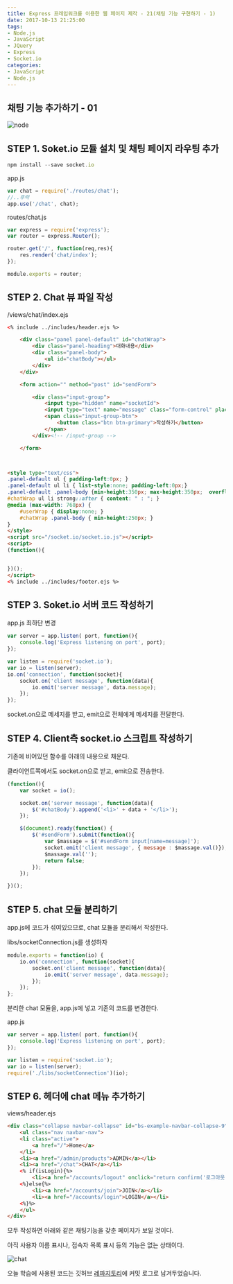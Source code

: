 ```yaml
---
title: Express 프레임워크를 이용한 웹 페이지 제작 - 21(채팅 기능 구현하기 - 1)
date: 2017-10-13 21:25:00
tags: 
- Node.js
- JavaScript
- JQuery
- Express
- Socket.io
categories: 
- JavaScript
- Node.js
---
```

## **채팅 기능 추가하기 - 01**

![node](/images/node.png)

## STEP 1. Soket.io 모듈 설치 및 채팅 페이지 라우팅 추가

```javascript
npm install --save socket.io
```

app.js

```javascript
var chat = require('./routes/chat');
//..후략
app.use('/chat', chat);
```


routes/chat.js

```javascript
var express = require('express');
var router = express.Router();

router.get('/', function(req,res){
    res.render('chat/index');
});

module.exports = router;
```

## STEP 2. Chat 뷰 파일 작성

/views/chat/index.ejs

```html
<% include ../includes/header.ejs %>

    <div class="panel panel-default" id="chatWrap">
        <div class="panel-heading">대화내용</div>
        <div class="panel-body">
            <ul id="chatBody"></ul>
        </div>
    </div>

    <form action="" method="post" id="sendForm">

        <div class="input-group">
            <input type="hidden" name="socketId">
            <input type="text" name="message" class="form-control" placeholder="대화내용을 입력해주세요.">
            <span class="input-group-btn">
                <button class="btn btn-primary">작성하기</button>
            </span>
        </div><!-- /input-group -->

    </form>  



<style type="text/css">
.panel-default ul { padding-left:0px; }
.panel-default ul li { list-style:none; padding-left:0px;}
.panel-default .panel-body {min-height:350px; max-height:350px;  overflow-y:scroll; }
#chatWrap ul li strong::after { content: " : "; }
@media (max-width: 768px) {
    #userWrap { display:none; }
    #chatWrap .panel-body { min-height:250px; }
}
</style>
<script src="/socket.io/socket.io.js"></script>  
<script>
(function(){


})();
</script>
<% include ../includes/footer.ejs %>
```

## STEP 3. Soket.io 서버 코드 작성하기

app.js 최하단 변경

```javascript
var server = app.listen( port, function(){
    console.log('Express listening on port', port);
});

var listen = require('socket.io');
var io = listen(server);
io.on('connection', function(socket){
    socket.on('client message', function(data){
        io.emit('server message', data.message);
    });
});
```

socket.on으로 메세지를 받고, emit으로 전체에게 메세지를 전달한다.


## STEP 4. Client측 socket.io 스크립트 작성하기

기존에 비어있던 함수를 아래의 내용으로 채운다.

클라이언트쪽에서도 socket.on으로 받고, emit으로 전송한다.

```javascript
(function(){
    var socket = io();

    socket.on('server message', function(data){
        $('#chatBody').append('<li>' + data + '</li>');
    });

    $(document).ready(function() {
        $('#sendForm').submit(function(){
            var $massage = $('#sendForm input[name=message]');
            socket.emit('client message', { message : $massage.val()});
            $massage.val('');
            return false;
        });
    });

})();
```

## STEP 5. chat 모듈 분리하기

app.js에 코드가 섞여있으므로, chat 모듈을 분리해서 작성한다.

libs/socketConnection.js를 생성하자

```javascript
module.exports = function(io) {
    io.on('connection', function(socket){
        socket.on('client message', function(data){
            io.emit('server message', data.message);
        });
    });
};
```

분리한 chat 모듈을, app.js에 넣고 기존의 코드를 변경한다.

app.js

```javascript
var server = app.listen( port, function(){
    console.log('Express listening on port', port);
});

var listen = require('socket.io');
var io = listen(server);
require('./libs/socketConnection')(io);
```

## STEP 6. 헤더에 chat 메뉴 추가하기

views/header.ejs
```html
<div class="collapse navbar-collapse" id="bs-example-navbar-collapse-9">
    <ul class="nav navbar-nav">
	<li class="active">
	    <a href="/">Home</a>
	</li>
	<li><a href="/admin/products">ADMIN</a></li>
	<li><a href="/chat">CHAT</a></li>
	<% if(isLogin){%>
	    <li><a href="/accounts/logout" onclick="return confirm('로그아웃 하시겠습니까?')">LOGOUT</a></li>
	<%}else{%>
	    <li><a href="/accounts/join">JOIN</a></li>
	    <li><a href="/accounts/login">LOGIN</a></li>  
	<%}%>
    </ul>
</div>
```

모두 작성하면 아래와 같은 채팅기능을 갖춘 페이지가 보일 것이다.

아직 사용자 이름 표시나, 접속자 목록 표시 등의 기능은 없는 상태이다.

![chat](/images/node/chat.png)

오늘 학습에 사용된 코드는 깃허브 [레파지토리](https://github.com/xmfpes/node-project/commit/21af2c41f953c3a98ad23eb9e504cc7fe1f555a0)에 커밋 로그로 남겨두었습니다.
